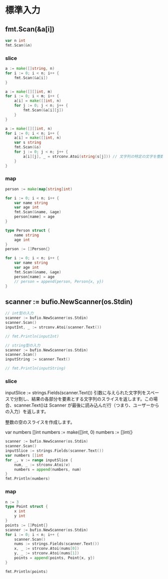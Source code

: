 # 標準入力

## fmt.Scan(&a[i])

```go
var n int
fmt.Scan(&n)
```

### slice

```go
a := make([]string, n)
for i := 0; i < n; i++ {
	fmt.Scan(&a[i])
}
```

```go
a := make([][]int, m)
for i := 0; i < m; i++ {
	a[i] = make([]int, n)
	for j := 0; j < n; j++ {
		fmt.Scan(&a[i][j])
	}
}
```

```go
a := make([][]int, n)
for i := 0; i < n; i++ {
	a[i] = make([]int, n)
	var s string
	fmt.Scan(&s)
	for j := 0; j < n; j++ {
		a[i][j], _ = strconv.Atoi(string(s[j])) // 文字列の特定の文字を整数に変換する操作
	}
}
```

### map

```go
person := make(map[string]int)

for i := 0; i < n; i++ {
	var name string
	var age int
	fmt.Scan(&name, &age)
	person[name] = age
}
```

```go
type Person struct {
	name string
	age int
}
person := []Person{}

for i := 0; i < n; i++ {
	var name string
	var age int
	fmt.Scan(&name, &age)
	person[name] = age
	// person = append(person, Person{x, y})
}
```

## scanner := bufio.NewScanner(os.Stdin)

```go
// int型の入力
scanner := bufio.NewScanner(os.Stdin)
scanner.Scan()
inputInt, _ := strconv.Atoi(scanner.Text())

// fmt.Println(inputInt)

// string型の入力
scanner := bufio.NewScanner(os.Stdin)
scanner.Scan()
inputString := scanner.Text()

// fmt.Println(inputString)
```

### slice

inputSlice := strings.Fields(scanner.Text())
引数に与えられた文字列をスペースで分割し、結果の各部分を要素とする文字列のスライスを返します。この場合、scanner.Text()は Scanner が最後に読み込んだ行（つまり、ユーザーからの入力）を返します。

整数の空のスライスを作成します。

var numbers []int
numbers := make([]int, 0)
numbers := []int{}

```go
scanner := bufio.NewScanner(os.Stdin)
scanner.Scan()
inputSlice := strings.Fields(scanner.Text())
var numbers []int
for _, v := range inputSlice {
	num, _ := strconv.Atoi(v)
	numbers = append(numbers, num)
}
fmt.Println(numbers)
```

### map

```go
n := 3
type Point struct {
	x int
	y int
}
points := []Point{}
scanner := bufio.NewScanner(os.Stdin)
for i := 0; i < n; i++ {
	scanner.Scan()
	nums := strings.Fields(scanner.Text())
	x, _ := strconv.Atoi(nums[0])
	y, _ := strconv.Atoi(nums[1])
	points = append(points, Point{x, y})
}

fmt.Println(points)
```

